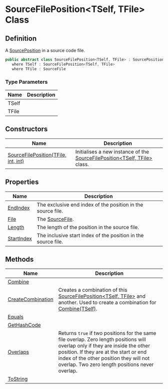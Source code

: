 # SourceFilePosition&lt;TSelf, TFile&gt; Class
## Definition

A [SourcePosition](MrKWatkins.Ast.Position.SourcePosition.md) in a source code file.

```c#
public abstract class SourceFilePosition<TSelf, TFile> : SourcePosition<TSelf>, IEquatable<SourcePosition>, IEqualityOperators<SourcePosition, SourcePosition, Boolean>
   where TSelf : SourceFilePosition<TSelf, TFile>
   where TFile : SourceFile
```

### Type Parameters

| Name | Description |
| ---- | ----------- |
| TSelf |  |
| TFile |  |

## Constructors

| Name | Description |
| ---- | ----------- |
| [SourceFilePosition(TFile, int, int)](MrKWatkins.Ast.Position.SourceFilePosition-2.-ctor.md) | Initialises a new instance of the [SourceFilePosition&lt;TSelf, TFile&gt;](MrKWatkins.Ast.Position.SourceFilePosition-2.md) class. |

## Properties

| Name | Description |
| ---- | ----------- |
| [EndIndex](MrKWatkins.Ast.Position.SourceFilePosition-2.EndIndex.md) | The exclusive end index of the position in the source file. |
| [File](MrKWatkins.Ast.Position.SourceFilePosition-2.File.md) | The [SourceFile](MrKWatkins.Ast.Position.SourceFile.md). |
| [Length](MrKWatkins.Ast.Position.SourceFilePosition-2.Length.md) | The length of the position in the source file. |
| [StartIndex](MrKWatkins.Ast.Position.SourceFilePosition-2.StartIndex.md) | The inclusive start index of the position in the source file. |

## Methods

| Name | Description |
| ---- | ----------- |
| [Combine](MrKWatkins.Ast.Position.SourceFilePosition-2.Combine.md) |  |
| [CreateCombination](MrKWatkins.Ast.Position.SourceFilePosition-2.CreateCombination.md) | Creates a combination of this [SourceFilePosition&lt;TSelf, TFile&gt;](MrKWatkins.Ast.Position.SourceFilePosition-2.md) and another. Used to create a combination for [Combine(TSelf)](MrKWatkins.Ast.Position.SourceFilePosition-2.Combine.md). |
| [Equals](MrKWatkins.Ast.Position.SourceFilePosition-2.Equals.md) |  |
| [GetHashCode](MrKWatkins.Ast.Position.SourceFilePosition-2.GetHashCode.md) |  |
| [Overlaps](MrKWatkins.Ast.Position.SourceFilePosition-2.Overlaps.md) | Returns `true` if two positions for the same file overlap. Zero length positions will overlap only if they are inside the other position. If they are at the start or end index of the other position they will not overlap. Two zero length positions never overlap. |
| [ToString](MrKWatkins.Ast.Position.SourceFilePosition-2.ToString.md) |  |

